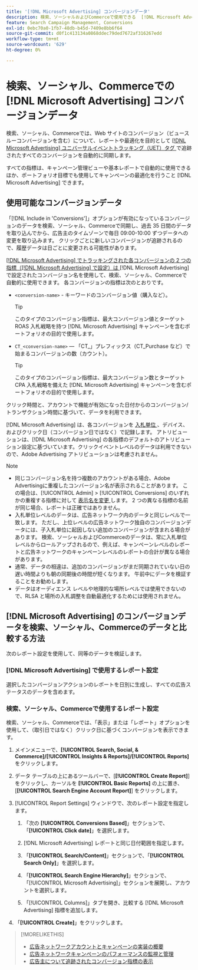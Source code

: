 ```yaml
---
title: '[!DNL Microsoft Advertising] コンバージョンデータ'
description: 検索、ソーシャルおよびCommerceで使用できる  [!DNL Microsoft Advertising] 追跡されたコンバージョンデータのタイプについて説明します。
feature: Search Campaign Management, Conversions
exl-id: 0ebc70a0-1fb7-48db-b45d-7409e8bb6f64
source-git-commit: d0f1c413134a0868ddec79ded7672af316267edd
workflow-type: tm+mt
source-wordcount: '629'
ht-degree: 0%

---
```


# 検索、ソーシャル、Commerceでの [!DNL Microsoft Advertising] コンバージョンデータ

検索、ソーシャル、Commerceでは、Web サイトのコンバージョン（ビュースルーコンバージョンを含む）について、レポートや最適化を目的として [[!DNL Microsoft Advertising]  ユニバーサルイベントトラッキング（UET）タグ ](https://help.ads.microsoft.com/#apex/ads/en/53056) で追跡されたすべてのコンバージョンを自動的に同期します。

すべての指標は、キャンペーン管理ビューや基本レポートで自動的に使用できるほか、ポートフォリオ目標でも使用してキャンペーンの最適化を行うこと [!DNL Microsoft Advertising] できます。

## 使用可能なコンバージョンデータ

「[!DNL Include in 'Conversions']」オプションが有効になっているコンバージョンのデータを検索、ソーシャル、Commerceで同期し、過去 35 日間のデータを取り込んでから、広告主のタイムゾーンで毎日 09:00-10:00 ずつデータへの変更を取り込みます。 クリックごとに新しいコンバージョンが追跡されるので、履歴データは日ごとに変更される可能性があります。

[[!DNL Microsoft Advertising] でトラッキングされた各コンバージョンの 2 つの指標（[!DNL Microsoft Advertising] で設定）は ](https://help.ads.microsoft.com/apex/index/3/en-us/n5012) [!DNL Microsoft Advertising] で設定されたコンバージョン名を使用して、検索、ソーシャル、Commerceで自動的に使用できます。 各コンバージョンの指標は次のとおりです。

* `<conversion-name>` - キーワードのコンバージョン値（購入など）。

  >[!TIP]
  >
  >このタイプのコンバージョン指標は、最大コンバージョン値とターゲット ROAS 入札戦略を持つ [!DNL Microsoft Advertising] キャンペーンを含むポートフォリオの目的で使用します。

* `CT_<conversion-name>` — 「CT_」プレフィックス（CT_Purchase など）で始まるコンバージョンの数（カウント）。

  >[!TIP]
  >
  >このタイプのコンバージョン指標は、最大コンバージョン数とターゲット CPA 入札戦略を備えた [!DNL Microsoft Advertising] キャンペーンを含むポートフォリオの目的で使用します。

クリック時間と、アカウントで機能が有効になった日付からのコンバージョン/トランザクション時間に基づいて、データを利用できます。

[!DNL Microsoft Advertising] は、各コンバージョンを [ 入札単位 ](/help/search-social-commerce/glossary.md#a-b)、デバイス、およびクリック日（コンバージョン日ではなく）で記録します。 アトリビューションは、[!DNL Microsoft Advertising] の各指標のデフォルトのアトリビューション設定に基づいています。クリックイベントレベルのデータは利用できないので、Adobe Advertising アトリビューションは考慮されません。

>[!NOTE]
>
>* 同じコンバージョン名を持つ複数のアカウントがある場合、Adobe Advertisingに重複したコンバージョン名が表示されることがあります。 この場合は、[!UICONTROL Admin] > [!UICONTROL Conversions] のいずれかの重複する指標に対して [ 表示名を変更 ](/help/search-social-commerce/admin/conversion-metrics/conversion-metric-edit-display-name.md) します。 2 つの異なる指標の名前が同じ場合、レポートは正確ではありません。
>* 入札単位レベルのデータは、広告ネットワーク内のデータと同じレベルで一致します。 ただし、上位レベルの広告ネットワーク独自のコンバージョンデータには、子入札単位に起因しない追加のコンバージョンが含まれる場合があります。 検索、ソーシャルおよびCommerceのデータは、常に入札単位レベルからロールアップされるので、例えば、キャンペーンレベルのレポートと広告ネットワークのキャンペーンレベルのレポートの合計が異なる場合があります。
>* 通常、データの相違は、追加のコンバージョンがまだ同期されていない日の遅い時間よりも朝の同期後の時間が短くなります。 午前中にデータを検証することをお勧めします。
>* データはオーディエンス レベルや地理的な場所レベルでは使用できないので、RLSA と場所の入札調整を自動最適化するためには使用されません。

## [!DNL Microsoft Advertising] のコンバージョンデータを検索、ソーシャル、Commerceのデータと比較する方法

次のレポート設定を使用して、同等のデータを検証します。

### [!DNL Microsoft Advertising] で使用するレポート設定

選択したコンバージョンアクションのレポートを日別に生成し、すべての広告ステータスのデータを含めます。

### 検索、ソーシャル、Commerceで使用するレポート設定

検索、ソーシャル、Commerceでは、「表示」または「レポート」オプションを使用して、（取引日ではなく）クリック日に基づくコンバージョンを表示できます。

1. メインメニューで、**[!UICONTROL Search, Social, & Commerce]/[!UICONTROL Insights & Reports]/[!UICONTROL Reports]** をクリックします。

1. データ テーブルの上にあるツールバーで、[**[!UICONTROL Create Report]**] をクリックし、カーソルを **[!UICONTROL Basic Reports]** の上に置き、[**[!UICONTROL Search Engine Account Report]**] をクリックします。

1. [!UICONTROL Report Settings] ウィンドウで、次のレポート設定を指定します。

   1. 「次の **[!UICONTROL Conversions Based]**」セクションで、「**[!UICONTROL Click date]**」を選択します。

   1. [!DNL Microsoft Advertising] レポートと同じ日付範囲を指定します。

   1. 「**[!UICONTROL Search/Content]**」セクションで、「**[!UICONTROL Search Only]**」を選択します。

   1. 「**[!UICONTROL Search Engine Hierarchy]**」セクションで、「[!UICONTROL Microsoft Advertising]」セクションを展開し、アカウントを選択します。

   1. 「[!UICONTROL Columns]」タブを開き、比較する [!DNL Microsoft Advertising] 指標を追加します。

1. 「**[!UICONTROL Create]**」をクリックします。

>[!MORELIKETHIS]
>
>* [ 広告ネットワークアカウントとキャンペーンの実装の概要 ](campaign-implemention-overview.md)
>* [ 広告ネットワークキャンペーンのパフォーマンスの監視と管理 ](monitor-performance-campaigns.md)
>* [ 広告主について追跡されたコンバージョン指標の表示 ](/help/search-social-commerce/admin/conversion-metrics/conversion-metric-view-tracked.md)
